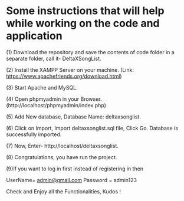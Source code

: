 # Some instructions that will help while working on the code and application

(1) Download the repository and save the contents of code folder in a separate folder, call it- DeltaXSongList.

(2) Install the XAMPP Server on your machine. (Link: https://www.apachefriends.org/download.html)

(3) Start Apache and MySQL.

(4) Open phpmyadmin in your Browser. (http://localhost/phpmyadmin/index.php)

(5) Add New database, Database Name: deltaxsonglist.

(6) Click on Import, Import deltaxsonglist.sql file, Click Go. Database is successfully imported.

(7) Now, Enter- http://localhost/deltaxsonglist.

(8) Congratulations, you have run the project.

(9)If you want to log in first instead of registering in then

UserName= admin@gmail.com Password = admin123

Check and Enjoy all the Functionalities, Kudos !
